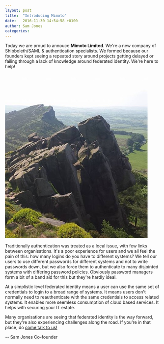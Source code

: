 ```yaml
---
layout: post
title:  "Introducing Mimoto"
date:   2016-11-30 14:54:58 +0100
author: Sam Jones
categories: 
---
```


Today we are proud to annouce **Mimoto Limited**. We're a new company of Shibboleth/SAML & authentication specialists. We formed because our founders kept seeing a repeated story around projects getting delayed or failing through a lack of knowledge around federated identity. We're here to help! 

![](/assets/images/roaches.jpg)

Traditionally authentication was treated as a local issue, with few links between organisations. It's a poor experience for users and we all feel the pain of this: how many logins do you have to different systems? We tell our users to use different passwords for different systems and not to write passwords down, but we also force them to authenticate to many disjointed systems with differing password policies. Obviously password managers form a bit of a band aid for this but they're hardly ideal.

At a simplistic level federated identity means a user can use the same set of credentials to login to a broad range of systems. It means users don't normally need to reauthenticate with the same credentials to access related systems. It enables more seemless consumption of cloud based services. It helps with securing your IT estate.

Many organisations are seeing that federated identity is the way forward, but they're also experiencing challenges along the road. If you're in that place, do [come talk to us!](/contact/)

--
Sam Jones
Co-founder
